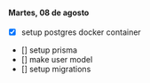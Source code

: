 #### Martes, 08 de agosto 
* [x] setup postgres docker container
* [] setup prisma
* [] make user model
* [] setup migrations